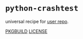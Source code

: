 # `python-crashtest`

universal recipe for [user repo](../themartiancompany/ur).

[PKGBUILD](PKGBUILD)
[LICENSE](COPYING)
